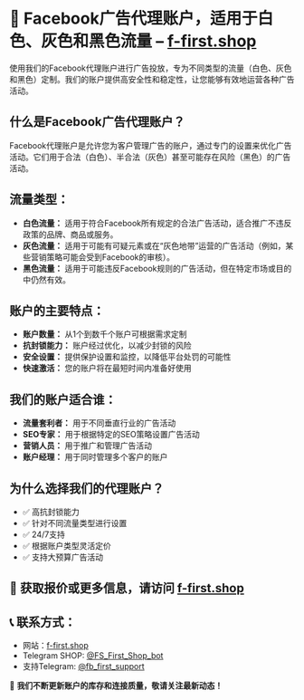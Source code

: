 # 📡 Facebook广告代理账户，适用于白色、灰色和黑色流量 – [f-first.shop](https://f-first.shop/en)

使用我们的Facebook代理账户进行广告投放，专为不同类型的流量（白色、灰色和黑色）定制。我们的账户提供高安全性和稳定性，让您能够有效地运营各种广告活动。

## 什么是Facebook广告代理账户？  
Facebook代理账户是允许您为客户管理广告的账户，通过专门的设置来优化广告活动。它们用于合法（白色）、半合法（灰色）甚至可能存在风险（黑色）的广告活动。

## 流量类型：
- **白色流量：** 适用于符合Facebook所有规定的合法广告活动，适合推广不违反政策的品牌、商品或服务。
- **灰色流量：** 适用于可能有可疑元素或在“灰色地带”运营的广告活动（例如，某些营销策略可能会受到Facebook的审核）。
- **黑色流量：** 适用于可能违反Facebook规则的广告活动，但在特定市场或目的中仍然有效。

## 账户的主要特点：
- **账户数量：** 从1个到数千个账户可根据需求定制
- **抗封锁能力：** 账户经过优化，以减少封锁的风险
- **安全设置：** 提供保护设置和监控，以降低平台处罚的可能性
- **快速激活：** 您的账户将在最短时间内准备好使用

## 我们的账户适合谁：
- **流量套利者：** 用于不同垂直行业的广告活动
- **SEO专家：** 用于根据特定的SEO策略设置广告活动
- **营销人员：** 用于推广和管理广告活动
- **账户经理：** 用于同时管理多个客户的账户

## 为什么选择我们的代理账户？
- ✅ 高抗封锁能力
- ✅ 针对不同流量类型进行设置
- ✅ 24/7支持
- ✅ 根据账户类型灵活定价
- ✅ 支持大预算广告活动

## 💬 获取报价或更多信息，请访问 [f-first.shop](https://f-first.shop/en)

## 📞 联系方式：
- 网站：[f-first.shop](https://f-first.shop/en)
- Telegram SHOP: [@FS_First_Shop_bot](https://t.me/FS_First_Shop_bot)
- 支持Telegram: [@fb_first_support](https://t.me/fb_first_support)

🔔 **我们不断更新账户的库存和连接质量，敬请关注最新动态！**
